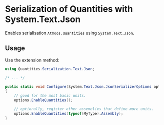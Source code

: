 # Serialization of Quantities with System.Text.Json

Enables serialisation `Atmoos.Quantities` using `System.Text.Json`.

## Usage

Use the extension method:

```csharp
using Quantities.Serialization.Text.Json;

/* ... */

public static void Configure(System.Text.Json.JsonSerializerOptions options)
{
    // good for the most basic units.
    options.EnableQuantities();

    // optionally, register other assemblies that define more units.
    options.EnableQuantities(typeof(MyType).Assembly);
}
```
